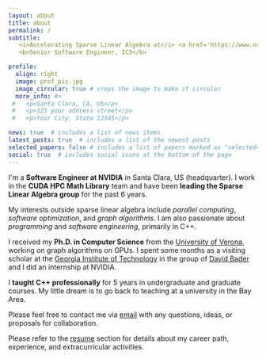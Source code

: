 ```yaml
---
layout: about
title: about
permalink: /
subtitle:
   <i>Accelerating Sparse Linear Algebra at</i> <a href='https://www.nvidia.com'><i>NVIDIA<i></a> <br>
   <b>Senior Software Engineer, IC5</b>

profile:
  align: right
  image: prof_pic.jpg
  image_circular: true # crops the image to make it circular
  more_info: #>
 #   <p>Santa Clara, CA, US</p>
 #   <p>123 your address street</p>
 #   <p>Your City, State 12345</p>

news: true  # includes a list of news items
latest_posts: true  # includes a list of the newest posts
selected_papers: false # includes a list of papers marked as "selected={true}"
social: true  # includes social icons at the bottom of the page
---
```


I'm a **Software Engineer at NVIDIA** in Santa Clara, US (headquarter).  I work in the **CUDA HPC Math Library** team and have been **leading the Sparse Linear Algebra group** for the past 6 years.

My interests outside sparse linear algebra include *parallel computing*, *software optimization*, and *graph algorithms*. I am also passionate about *programming* and *software engineering*, primarily in C++.

I received my **Ph.D. in Computer Science** from the [University of Verona](https://www.univr.it/en/), working on graph algorithms on GPUs. I spent some months as a visiting scholar at the [Georgia Institute of Technology](https://www.gatech.edu/) in the group of [David Bader](https://davidbader.net/) and I did an internship at NVIDIA.

I **taught C++ professionally** for 5 years in undergraduate and graduate courses. My little dream is to go back to teaching at a university in the Bay Area.

Please feel free to contact me via [email](mailto:fbusato@nvidia.com) with any questions, ideas, or proposals for collaboration.

Please refer to the [resume](https://federico-busato.github.io/resume/) section for details about my career path, experience, and extracurricular activities.